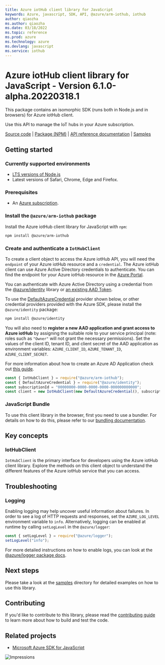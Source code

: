 ```yaml
---
title: Azure iotHub client library for JavaScript
keywords: Azure, javascript, SDK, API, @azure/arm-iothub, iothub
author: qiaozha
ms.author: qiaozha
ms.date: 03/18/2022
ms.topic: reference
ms.prod: azure
ms.technology: azure
ms.devlang: javascript
ms.service: iothub
---
```

# Azure iotHub client library for JavaScript - Version 6.1.0-alpha.20220318.1 


This package contains an isomorphic SDK (runs both in Node.js and in browsers) for Azure iotHub client.

Use this API to manage the IoT hubs in your Azure subscription.

[Source code](https://github.com/Azure/azure-sdk-for-js/tree/main/sdk/iothub/arm-iothub) |
[Package (NPM)](https://www.npmjs.com/package/@azure/arm-iothub) |
[API reference documentation](https://docs.microsoft.com/javascript/api/@azure/arm-iothub) |
[Samples](https://github.com/Azure-Samples/azure-samples-js-management)

## Getting started

### Currently supported environments

- [LTS versions of Node.js](https://nodejs.org/about/releases/)
- Latest versions of Safari, Chrome, Edge and Firefox.

### Prerequisites

- An [Azure subscription][azure_sub].

### Install the `@azure/arm-iothub` package

Install the Azure iotHub client library for JavaScript with `npm`:

```bash
npm install @azure/arm-iothub
```

### Create and authenticate a `IotHubClient`

To create a client object to access the Azure iotHub API, you will need the `endpoint` of your Azure iotHub resource and a `credential`. The Azure iotHub client can use Azure Active Directory credentials to authenticate.
You can find the endpoint for your Azure iotHub resource in the [Azure Portal][azure_portal].

You can authenticate with Azure Active Directory using a credential from the [@azure/identity][azure_identity] library or [an existing AAD Token](https://github.com/Azure/azure-sdk-for-js/blob/master/sdk/identity/identity/samples/AzureIdentityExamples.md#authenticating-with-a-pre-fetched-access-token).

To use the [DefaultAzureCredential][defaultazurecredential] provider shown below, or other credential providers provided with the Azure SDK, please install the `@azure/identity` package:

```bash
npm install @azure/identity
```

You will also need to **register a new AAD application and grant access to Azure iotHub** by assigning the suitable role to your service principal (note: roles such as `"Owner"` will not grant the necessary permissions).
Set the values of the client ID, tenant ID, and client secret of the AAD application as environment variables: `AZURE_CLIENT_ID`, `AZURE_TENANT_ID`, `AZURE_CLIENT_SECRET`.

For more information about how to create an Azure AD Application check out [this guide](https://docs.microsoft.com/azure/active-directory/develop/howto-create-service-principal-portal).

```javascript
const { IotHubClient } = require("@azure/arm-iothub");
const { DefaultAzureCredential } = require("@azure/identity");
const subscriptionId = "00000000-0000-0000-0000-000000000000";
const client = new IotHubClient(new DefaultAzureCredential(), subscriptionId);
```


### JavaScript Bundle
To use this client library in the browser, first you need to use a bundler. For details on how to do this, please refer to our [bundling documentation](https://aka.ms/AzureSDKBundling).

## Key concepts

### IotHubClient

`IotHubClient` is the primary interface for developers using the Azure iotHub client library. Explore the methods on this client object to understand the different features of the Azure iotHub service that you can access.

## Troubleshooting

### Logging

Enabling logging may help uncover useful information about failures. In order to see a log of HTTP requests and responses, set the `AZURE_LOG_LEVEL` environment variable to `info`. Alternatively, logging can be enabled at runtime by calling `setLogLevel` in the `@azure/logger`:

```javascript
const { setLogLevel } = require("@azure/logger");
setLogLevel("info");
```

For more detailed instructions on how to enable logs, you can look at the [@azure/logger package docs](https://github.com/Azure/azure-sdk-for-js/tree/main/sdk/core/logger).

## Next steps

Please take a look at the [samples](https://github.com/Azure-Samples/azure-samples-js-management) directory for detailed examples on how to use this library.

## Contributing

If you'd like to contribute to this library, please read the [contributing guide](https://github.com/Azure/azure-sdk-for-js/blob/main/CONTRIBUTING.md) to learn more about how to build and test the code.

## Related projects

- [Microsoft Azure SDK for JavaScript](https://github.com/Azure/azure-sdk-for-js)

![Impressions](https://azure-sdk-impressions.azurewebsites.net/api/impressions/azure-sdk-for-js%2Fsdk%2Fiothub%2Farm-iothub%2FREADME.png)

[azure_cli]: https://docs.microsoft.com/cli/azure
[azure_sub]: https://azure.microsoft.com/free/
[azure_sub]: https://azure.microsoft.com/free/
[azure_portal]: https://portal.azure.com
[azure_identity]: https://github.com/Azure/azure-sdk-for-js/tree/main/sdk/identity/identity
[defaultazurecredential]: https://github.com/Azure/azure-sdk-for-js/tree/main/sdk/identity/identity#defaultazurecredential

